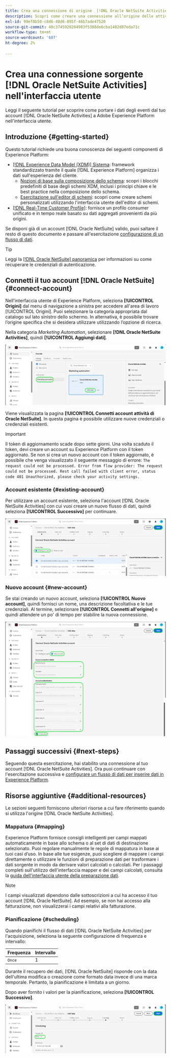 ```yaml
---
title: Crea una connessione di origine  [!DNL Oracle NetSuite Activities]  nell'interfaccia utente
description: Scopri come creare una connessione all’origine delle attività di Oracle NetSuite utilizzando l’interfaccia utente di Adobe Experience Platform.
exl-id: 99ef0b50-c8d6-48d6-895f-46b7ade47520
source-git-commit: 40c3745920204983f5388de6cba1402d87eda71c
workflow-type: tm+mt
source-wordcount: '607'
ht-degree: 2%

---
```


# Crea una connessione sorgente [!DNL Oracle NetSuite Activities] nell&#39;interfaccia utente

Leggi il seguente tutorial per scoprire come portare i dati degli eventi dal tuo account [!DNL Oracle NetSuite Activities] a Adobe Experience Platform nell&#39;interfaccia utente.

## Introduzione {#getting-started}

Questo tutorial richiede una buona conoscenza dei seguenti componenti di Experience Platform:

* [[!DNL Experience Data Model (XDM)] Sistema](../../../../../xdm/home.md): framework standardizzato tramite il quale [!DNL Experience Platform] organizza i dati sull&#39;esperienza del cliente.
   * [Nozioni di base sulla composizione dello schema](../../../../../xdm/schema/composition.md): scopri i blocchi predefiniti di base degli schemi XDM, inclusi i principi chiave e le best practice nella composizione dello schema.
   * [Esercitazione sull&#39;editor di schemi](../../../../../xdm/tutorials/create-schema-ui.md): scopri come creare schemi personalizzati utilizzando l&#39;interfaccia utente dell&#39;editor di schemi.
* [[!DNL Real-Time Customer Profile]](../../../../../profile/home.md): fornisce un profilo consumer unificato e in tempo reale basato su dati aggregati provenienti da più origini.

Se disponi già di un account [!DNL Oracle NetSuite] valido, puoi saltare il resto di questo documento e passare all&#39;esercitazione [configurazione di un flusso di dati](../../dataflow/marketing-automation.md).

>[!TIP]
>
>Leggi la [[!DNL Oracle NetSuite] panoramica](../../../../connectors/marketing-automation/oracle-netsuite.md) per informazioni su come recuperare le credenziali di autenticazione.

## Connetti il tuo account [!DNL Oracle NetSuite] {#connect-account}

Nell&#39;interfaccia utente di Experience Platform, seleziona **[!UICONTROL Origini]** dal menu di navigazione a sinistra per accedere all&#39;area di lavoro [!UICONTROL Origini]. Puoi selezionare la categoria appropriata dal catalogo sul lato sinistro dello schermo. In alternativa, è possibile trovare l’origine specifica che si desidera utilizzare utilizzando l’opzione di ricerca.

Nella categoria *Marketing Automation*, selezionare **[!DNL Oracle NetSuite Activities]**, quindi **[!UICONTROL Aggiungi dati]**.

![Schermata dell&#39;interfaccia utente di Experience Platform per il catalogo con la scheda Attività di Oracle NetSuite](../../../../images/tutorials/create/marketing-automation/oracle-netsuite-activities/catalog-card.png)

Viene visualizzata la pagina **[!UICONTROL Connetti account attività di Oracle NetSuite]**. In questa pagina è possibile utilizzare nuove credenziali o credenziali esistenti.

>[!IMPORTANT]
>
>Il token di aggiornamento scade dopo sette giorni. Una volta scaduto il token, devi creare un account su Experience Platform con il token aggiornato. Se non si crea un nuovo account con il token aggiornato, è possibile che venga visualizzato il seguente messaggio di errore: `The request could not be processed. Error from flow provider: The request could not be processed. Rest call failed with client error, status code 401 Unauthorized, please check your activity settings.`

### Account esistente {#existing-account}

Per utilizzare un account esistente, seleziona l&#39;account [!DNL Oracle NetSuite Activities] con cui vuoi creare un nuovo flusso di dati, quindi seleziona **[!UICONTROL Successivo]** per continuare.

![Schermata dell&#39;interfaccia utente di Experience Platform per collegare l&#39;account Oracle NetSuite Activities a un account esistente](../../../../images/tutorials/create/marketing-automation/oracle-netsuite-activities/existing.png)

### Nuovo account {#new-account}

Se stai creando un nuovo account, seleziona **[!UICONTROL Nuovo account]**, quindi fornisci un nome, una descrizione facoltativa e le tue credenziali. Al termine, selezionare **[!UICONTROL Connetti all&#39;origine]** e quindi attendere un po&#39; di tempo per stabilire la nuova connessione.

![Schermata dell&#39;interfaccia utente di Experience Platform per collegare l&#39;account Oracle NetSuite Activities con un nuovo account](../../../../images/tutorials/create/marketing-automation/oracle-netsuite-activities/new.png)

## Passaggi successivi {#next-steps}

Seguendo questa esercitazione, hai stabilito una connessione al tuo account [!DNL Oracle NetSuite Activities]. Ora puoi continuare con l&#39;esercitazione successiva e [configurare un flusso di dati per inserire dati in Experience Platform](../../dataflow/marketing-automation.md).

## Risorse aggiuntive {#additional-resources}

Le sezioni seguenti forniscono ulteriori risorse a cui fare riferimento quando si utilizza l&#39;origine [!DNL Oracle NetSuite Activities].

### Mappatura {#mapping}

Experience Platform fornisce consigli intelligenti per campi mappati automaticamente in base allo schema o al set di dati di destinazione selezionato. Puoi regolare manualmente le regole di mappatura in base ai tuoi casi d’uso. In base alle tue esigenze, puoi scegliere di mappare i campi direttamente o utilizzare le funzioni di preparazione dati per trasformare i dati sorgente in modo da derivare valori calcolati o calcolati. Per i passaggi completi sull&#39;utilizzo dell&#39;interfaccia mapper e dei campi calcolati, consulta la [guida dell&#39;interfaccia utente della preparazione dati](../../../../../data-prep/ui/mapping.md).

>[!NOTE]
>
>I campi visualizzati dipendono dalle sottoscrizioni a cui ha accesso il tuo account [!DNL Oracle NetSuite]. Ad esempio, se non hai accesso alla fatturazione, non visualizzerai i campi relativi alla fatturazione.

### Pianificazione {#scheduling}

Quando pianifichi il flusso di dati [!DNL Oracle NetSuite Activities] per l&#39;acquisizione, seleziona la seguente configurazione di frequenza e intervallo:

| Frequenza | Intervallo |
| --- | --- |
| `Once` | 1 |

Durante il recupero dei dati, [!DNL Oracle NetSuite] risponde con la data dell&#39;ultima modifica o creazione come formato data invece di una marca temporale. Pertanto, la pianificazione è limitata a un giorno.

Dopo aver fornito i valori per la pianificazione, seleziona **[!UICONTROL Successivo]**.

![Passaggio di pianificazione del flusso di lavoro di origine.](../../../../images/tutorials/create/marketing-automation/oracle-netsuite-activities/scheduling.png)
